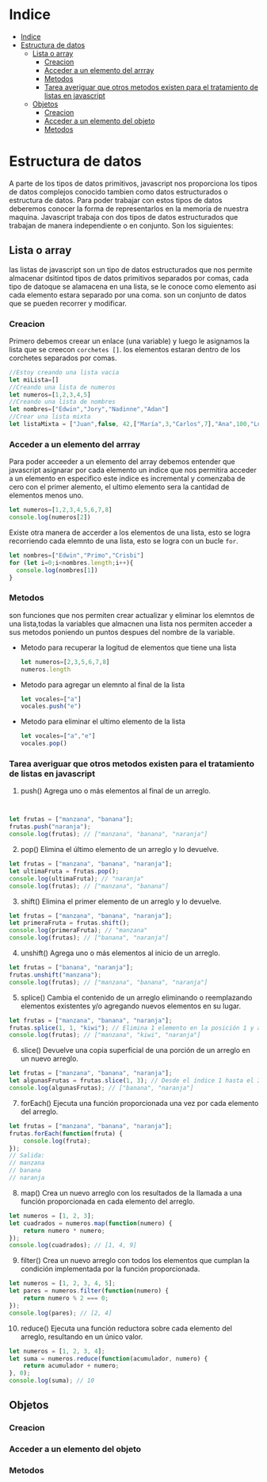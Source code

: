 # Indice
- [Indice](#indice)
- [Estructura de datos](#estructura-de-datos)
  - [Lista o array](#lista-o-array)
    - [Creacion](#creacion)
    - [Acceder a un elemento del arrray](#acceder-a-un-elemento-del-arrray)
    - [Metodos](#metodos)
    - [Tarea averiguar que otros metodos existen para el tratamiento  de listas en javascript](#tarea-averiguar-que-otros-metodos-existen-para-el-tratamiento--de-listas-en-javascript)
  - [Objetos](#objetos)
    - [Creacion](#creacion-1)
    - [Acceder a un elemento del objeto](#acceder-a-un-elemento-del-objeto)
    - [Metodos](#metodos-1)
# Estructura de datos
A parte de los tipos de datos primitivos, javascript nos proporciona los tipos de datos complejos conocido tambien como datos estructurados o estructura de datos.
Para poder trabajar con estos tipos de datos deberemos conocer la forma de representarlos en la memoria de nuestra maquina.
Javascript trabaja con dos tipos de datos estructurados que trabajan de manera independiente o en conjunto.
Son los siguientes:

## Lista o array
las listas de javascript son un tipo de datos estructurados que nos permite almacenar dsitintod tipos de datos primitivos separados por comas, cada tipo de datoque se alamacena en una lista, se le conoce como elemento asi cada elemento estara separado por una coma. son un conjunto de datos que se pueden recorrer y modificar.
### Creacion
Primero debemos creear un enlace (una variable) y luego le asignamos la lista que se creecon `corchetes []`. los elementos estaran dentro de los corchetes separados por comas.
```js
//Estoy creando una lista vacia
let miLista=[]
//Creando una lista de numeros
let numeros=[1,2,3,4,5]
//Creando una lista de nombres 
let nombres=["Edwin","Jory","Nadinne","Adan"]
//Crear una lista mixta
let listaMixta = ["Juan",false, 42,["María",3,"Carlos",7],"Ana",100,"Luis",1]
```
### Acceder a un elemento del arrray
Para poder acceeder a un elemento del array debemos entender que javascript asignarar por cada elemento un indice que nos permitira acceder a un elemento en especifico este indice es incremental y comenzaba de cero con el primer alemento, el ultimo elemento sera la cantidad de elementos menos uno.
```js
let numeros=[1,2,3,4,5,6,7,8]
console.log(numeros[2])
```
Existe otra manera de accerder a los elementos de una lista, esto se logra recorriendo cada elemnto de una lista, esto se logra con un bucle `for`.
```js
let nombres=["Edwin","Primo","Crisbi"]
for (let i=0;i<nombres.length;i++){
  console.log(nombres[1])
}
```
### Metodos
son funciones que nos permiten crear actualizar y eliminar los elemntos de una lista,todas la variables que almacnen una lista nos permiten  acceder a sus metodos poniendo un puntos despues del nombre de la variable.
- Metodo para recuperar la logitud de elementos que tiene una lista
  ```js
  let numeros=[2,3,5,6,7,8]
  numeros.length
  ```
- Metodo para agregar un elemnto al final de la lista
  ```js
  let vocales=["a"]
  vocales.push("e")
  ```
- Metodo para eliminar el ultimo elemento de la lista
  ```js
  let vocales=["a","e"]
  vocales.pop()
  ```
### Tarea averiguar que otros metodos existen para el tratamiento  de listas en javascript
1. push()
Agrega uno o más elementos al final de un arreglo.

```js


let frutas = ["manzana", "banana"];
frutas.push("naranja");
console.log(frutas); // ["manzana", "banana", "naranja"]

```
2. pop()
Elimina el último elemento de un arreglo y lo devuelve.

```js
let frutas = ["manzana", "banana", "naranja"];
let ultimaFruta = frutas.pop();
console.log(ultimaFruta); // "naranja"
console.log(frutas); // ["manzana", "banana"]

```
3. shift()
Elimina el primer elemento de un arreglo y lo devuelve.

```js
let frutas = ["manzana", "banana", "naranja"];
let primeraFruta = frutas.shift();
console.log(primeraFruta); // "manzana"
console.log(frutas); // ["banana", "naranja"]
```
4. unshift()
Agrega uno o más elementos al inicio de un arreglo.

```js
let frutas = ["banana", "naranja"];
frutas.unshift("manzana");
console.log(frutas); // ["manzana", "banana", "naranja"]
```
5. splice()
Cambia el contenido de un arreglo eliminando o reemplazando elementos existentes y/o agregando nuevos elementos en su lugar.
```js
let frutas = ["manzana", "banana", "naranja"];
frutas.splice(1, 1, "kiwi"); // Elimina 1 elemento en la posición 1 y agrega "kiwi"
console.log(frutas); // ["manzana", "kiwi", "naranja"]
```
6. slice()
Devuelve una copia superficial de una porción de un arreglo en un nuevo arreglo.

```js
let frutas = ["manzana", "banana", "naranja"];
let algunasFrutas = frutas.slice(1, 3); // Desde el índice 1 hasta el 3 (sin incluirlo)
console.log(algunasFrutas); // ["banana", "naranja"]
```
7. forEach()
Ejecuta una función proporcionada una vez por cada elemento del arreglo.
```js
let frutas = ["manzana", "banana", "naranja"];
frutas.forEach(function(fruta) {
    console.log(fruta);
});
// Salida:
// manzana
// banana
// naranja
```
8. map()
Crea un nuevo arreglo con los resultados de la llamada a una función proporcionada en cada elemento del arreglo.

```js
let numeros = [1, 2, 3];
let cuadrados = numeros.map(function(numero) {
    return numero * numero;
});
console.log(cuadrados); // [1, 4, 9]
```
9. filter()
Crea un nuevo arreglo con todos los elementos que cumplan la condición implementada por la función proporcionada.
```js
let numeros = [1, 2, 3, 4, 5];
let pares = numeros.filter(function(numero) {
    return numero % 2 === 0;
});
console.log(pares); // [2, 4]
```
10. reduce()
Ejecuta una función reductora sobre cada elemento del arreglo, resultando en un único valor.
```js
let numeros = [1, 2, 3, 4];
let suma = numeros.reduce(function(acumulador, numero) {
    return acumulador + numero;
}, 0);
console.log(suma); // 10
```
## Objetos

### Creacion 
### Acceder a un elemento del objeto
### Metodos